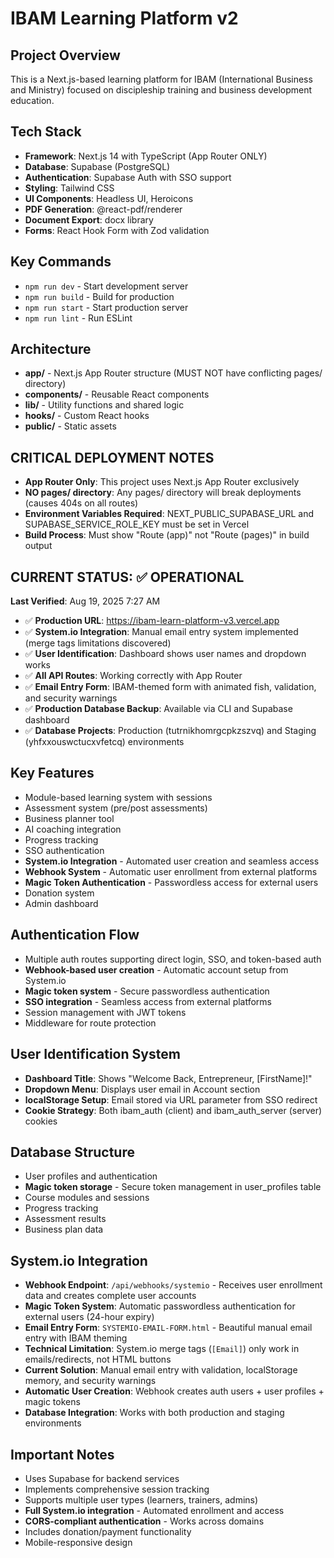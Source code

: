 # IBAM Learning Platform v2

## Project Overview
This is a Next.js-based learning platform for IBAM (International Business and Ministry) focused on discipleship training and business development education.

## Tech Stack
- **Framework**: Next.js 14 with TypeScript (App Router ONLY)
- **Database**: Supabase (PostgreSQL)
- **Authentication**: Supabase Auth with SSO support
- **Styling**: Tailwind CSS
- **UI Components**: Headless UI, Heroicons
- **PDF Generation**: @react-pdf/renderer
- **Document Export**: docx library
- **Forms**: React Hook Form with Zod validation

## Key Commands
- `npm run dev` - Start development server
- `npm run build` - Build for production
- `npm run start` - Start production server
- `npm run lint` - Run ESLint

## Architecture
- **app/** - Next.js App Router structure (MUST NOT have conflicting pages/ directory)
- **components/** - Reusable React components
- **lib/** - Utility functions and shared logic
- **hooks/** - Custom React hooks
- **public/** - Static assets

## CRITICAL DEPLOYMENT NOTES
- **App Router Only**: This project uses Next.js App Router exclusively
- **NO pages/ directory**: Any pages/ directory will break deployments (causes 404s on all routes)
- **Environment Variables Required**: NEXT_PUBLIC_SUPABASE_URL and SUPABASE_SERVICE_ROLE_KEY must be set in Vercel
- **Build Process**: Must show "Route (app)" not "Route (pages)" in build output

## CURRENT STATUS: ✅ OPERATIONAL
**Last Verified**: Aug 19, 2025 7:27 AM
- ✅ **Production URL**: https://ibam-learn-platform-v3.vercel.app
- ✅ **System.io Integration**: Manual email entry system implemented (merge tags limitations discovered)
- ✅ **User Identification**: Dashboard shows user names and dropdown works
- ✅ **All API Routes**: Working correctly with App Router
- ✅ **Email Entry Form**: IBAM-themed form with animated fish, validation, and security warnings
- ✅ **Production Database Backup**: Available via CLI and Supabase dashboard
- ✅ **Database Projects**: Production (tutrnikhomrgcpkzszvq) and Staging (yhfxxouswctucxvfetcq) environments

## Key Features
- Module-based learning system with sessions
- Assessment system (pre/post assessments)
- Business planner tool
- AI coaching integration
- Progress tracking
- SSO authentication
- **System.io Integration** - Automated user creation and seamless access
- **Webhook System** - Automatic user enrollment from external platforms
- **Magic Token Authentication** - Passwordless access for external users
- Donation system
- Admin dashboard

## Authentication Flow
- Multiple auth routes supporting direct login, SSO, and token-based auth
- **Webhook-based user creation** - Automatic account setup from System.io
- **Magic token system** - Secure passwordless authentication
- **SSO integration** - Seamless access from external platforms
- Session management with JWT tokens
- Middleware for route protection

## User Identification System
- **Dashboard Title**: Shows "Welcome Back, Entrepreneur, [FirstName]!" 
- **Dropdown Menu**: Displays user email in Account section
- **localStorage Setup**: Email stored via URL parameter from SSO redirect
- **Cookie Strategy**: Both ibam_auth (client) and ibam_auth_server (server) cookies

## Database Structure
- User profiles and authentication
- **Magic token storage** - Secure token management in user_profiles table
- Course modules and sessions
- Progress tracking
- Assessment results
- Business plan data

## System.io Integration
- **Webhook Endpoint**: `/api/webhooks/systemio` - Receives user enrollment data and creates complete user accounts
- **Magic Token System**: Automatic passwordless authentication for external users (24-hour expiry)
- **Email Entry Form**: `SYSTEMIO-EMAIL-FORM.html` - Beautiful manual email entry with IBAM theming
- **Technical Limitation**: System.io merge tags (`[Email]`) only work in emails/redirects, not HTML buttons
- **Current Solution**: Manual email entry with validation, localStorage memory, and security warnings
- **Automatic User Creation**: Webhook creates auth users + user profiles + magic tokens
- **Database Integration**: Works with both production and staging environments

## Important Notes
- Uses Supabase for backend services
- Implements comprehensive session tracking
- Supports multiple user types (learners, trainers, admins)
- **Full System.io integration** - Automated enrollment and access
- **CORS-compliant authentication** - Works across domains
- Includes donation/payment functionality
- Mobile-responsive design